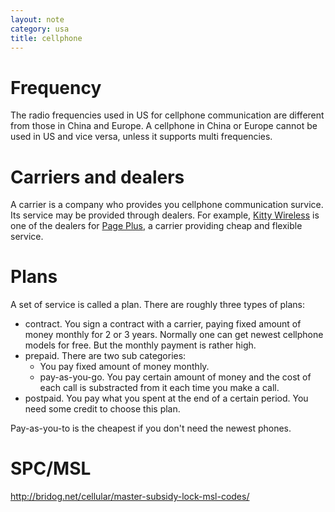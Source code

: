 ```yaml
---
layout: note
category: usa
title: cellphone
---
```


Frequency
=========

The radio frequencies used in US for cellphone communication are different from
those in China and Europe. A cellphone in China or Europe cannot be used in US
and vice versa, unless it supports multi frequencies.

Carriers and dealers
====================

A carrier is a company who provides you cellphone communication survice. Its
service may be provided through dealers. For example, [Kitty Wireless][kw] is
one of the dealers for [Page Plus][pp], a carrier providing cheap and flexible
service.

[kw]:http://www.kittywireless.com/index.html
[pp]:https://www.pagepluscellular.com

Plans
=====

A set of service is called a plan. There are roughly three types of plans:

- contract. You sign a contract with a carrier, paying fixed amount of money
  monthly for 2 or 3 years. Normally one can get newest cellphone models for
  free. But the monthly payment is rather high.
- prepaid. There are two sub categories:
  - You pay fixed amount of money monthly.
  - pay-as-you-go. You pay certain amount of money and the cost of each call is
    substracted from it each time you make a call. 
- postpaid. You pay what you spent at the end of a certain period. You need
  some credit to choose this plan.

Pay-as-you-to is the cheapest if you don't need the newest phones.

SPC/MSL
=======
http://bridog.net/cellular/master-subsidy-lock-msl-codes/
